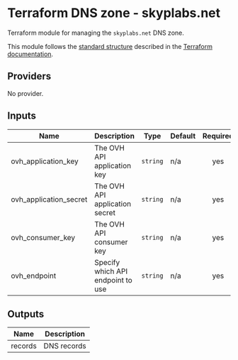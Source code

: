 # Terraform DNS zone - skyplabs.net

Terraform module for managing the `skyplabs.net` DNS zone.

This module follows the [standard structure][standard-module-structure] described in the [Terraform documentation][terraform-docs].

<!-- BEGINNING OF PRE-COMMIT-TERRAFORM DOCS HOOK -->
## Providers

No provider.

## Inputs

| Name | Description | Type | Default | Required |
|------|-------------|------|---------|:-----:|
| ovh\_application\_key | The OVH API application key | `string` | n/a | yes |
| ovh\_application\_secret | The OVH API application secret | `string` | n/a | yes |
| ovh\_consumer\_key | The OVH API consumer key | `string` | n/a | yes |
| ovh\_endpoint | Specify which API endpoint to use | `string` | n/a | yes |

## Outputs

| Name | Description |
|------|-------------|
| records | DNS records |

<!-- END OF PRE-COMMIT-TERRAFORM DOCS HOOK -->

 [standard-module-structure]: https://www.terraform.io/docs/modules/index.html#standard-module-structure "Terraform Documentation - Standard Module Structure"
 [terraform-docs]: https://www.terraform.io/docs/ "Terraform Documentation"
